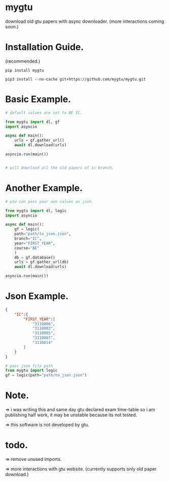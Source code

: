 # mygtu

download old gtu papers 
with async downloader.
(more interactions coming soon.)

# Installation Guide.
(recommended.)
```text
pip install mygtu
```
```text
pip3 install --no-cache git+https://github.com/mygtu/mygtu.git
```

# Basic Example.

```py
# default values are set to BE IC.

from mygtu import dl, gf
import asyncio

async def main():
    urls = gf.gather_url()
    await dl.download(urls)

asyncio.run(main())


# will download all the old papers of ic branch.
```



# Another Example.
```py
# you can pass your own values as json.

from mygtu import dl, logic
import asyncio

async def main():
    gf = logic(
    path="path/to_json.json", 
    branch="IC", 
    year="FIRST_YEAR",
    course="BE"
    )
    db = gf.database()
    urls = gf.gather_url(db)
    await dl.download(urls)

asyncio.run(main())
```

# Json Example.

```json
{
    "IC":{
        "FIRST_YEAR":[
            "3110006",
            "3110003",
            "3110005",
            "3110007",
            "3110014"
        ]
    }
}
```

```py
# pass json file path
from mygtu import logic
gf = logic(path="path/to_json.json")
```

# Note.

=> i was writing this and same day gtu declared
exam time-table so i am publishing half work,
it may be unstable because its not tested.

=> this software is not developed by gtu.

# todo.
=> remove unused imports.

=> more interactions with gtu website.
(currently supports only old paper download.)
